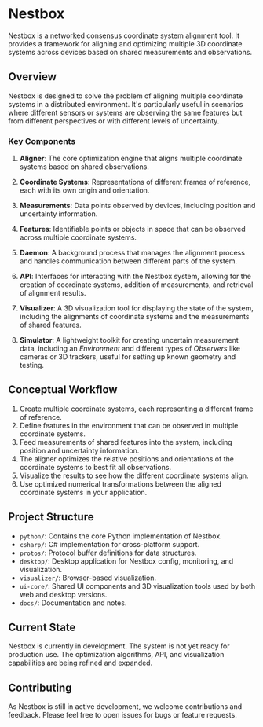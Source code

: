 # Nestbox

Nestbox is a networked consensus coordinate system alignment tool. It provides a framework for aligning and optimizing multiple 3D coordinate systems across devices based on shared measurements and observations.

## Overview

Nestbox is designed to solve the problem of aligning multiple coordinate systems in a distributed environment. It's particularly useful in scenarios where different sensors or systems are observing the same features but from different perspectives or with different levels of uncertainty.

### Key Components

1. **Aligner**: The core optimization engine that aligns multiple coordinate systems based on shared observations.

2. **Coordinate Systems**: Representations of different frames of reference, each with its own origin and orientation.

3. **Measurements**: Data points observed by devices, including position and uncertainty information.

4. **Features**: Identifiable points or objects in space that can be observed across multiple coordinate systems.

5. **Daemon**: A background process that manages the alignment process and handles communication between different parts of the system.

6. **API**: Interfaces for interacting with the Nestbox system, allowing for the creation of coordinate systems, addition of measurements, and retrieval of alignment results.

7. **Visualizer**: A 3D visualization tool for displaying the state of the system, including the alignments of coordinate systems and the measurements of shared features.

8. **Simulator**: A lightweight toolkit for creating uncertain measurement data, including an *Environment* and different types of *Observers* like cameras or 3D trackers, useful for setting up known geometry and testing.


## Conceptual Workflow

1. Create multiple coordinate systems, each representing a different frame of reference.
2. Define features in the environment that can be observed in multiple coordinate systems.
3. Feed measurements of shared features into the system, including position and uncertainty information.
4. The aligner optimizes the relative positions and orientations of the coordinate systems to best fit all observations.
5. Visualize the results to see how the different coordinate systems align.
6. Use optimized numerical transformations between the aligned coordinate systems in your application.

## Project Structure

- `python/`: Contains the core Python implementation of Nestbox.
- `csharp/`: C# implementation for cross-platform support.
- `protos/`: Protocol buffer definitions for data structures.
- `desktop/`: Desktop application for Nestbox config, monitoring, and visualization.
- `visualizer/`: Browser-based visualization.
- `ui-core/`: Shared UI components and 3D visualization tools used by both web and desktop versions.
- `docs/`: Documentation and notes.

## Current State

Nestbox is currently in development. The system is not yet ready for production use. The optimization algorithms, API, and visualization capabilities are being refined and expanded.

## Contributing

As Nestbox is still in active development, we welcome contributions and feedback. Please feel free to open issues for bugs or feature requests. 
